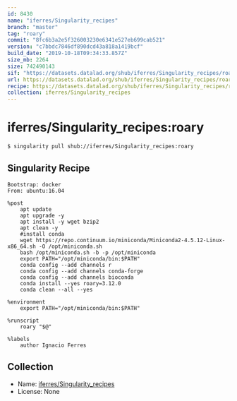 ```yaml
---
id: 8430
name: "iferres/Singularity_recipes"
branch: "master"
tag: "roary"
commit: "8fc6b3a2e5f326003230e6341e527eb699cab521"
version: "c7bbdc7846df890dcd43a818a1419bcf"
build_date: "2019-10-18T09:34:33.857Z"
size_mb: 2264
size: 742490143
sif: "https://datasets.datalad.org/shub/iferres/Singularity_recipes/roary/2019-10-18-8fc6b3a2-c7bbdc78/c7bbdc7846df890dcd43a818a1419bcf.simg"
url: https://datasets.datalad.org/shub/iferres/Singularity_recipes/roary/2019-10-18-8fc6b3a2-c7bbdc78/
recipe: https://datasets.datalad.org/shub/iferres/Singularity_recipes/roary/2019-10-18-8fc6b3a2-c7bbdc78/Singularity
collection: iferres/Singularity_recipes
---
```


# iferres/Singularity_recipes:roary

```bash
$ singularity pull shub://iferres/Singularity_recipes:roary
```

## Singularity Recipe

```singularity
Bootstrap: docker
From: ubuntu:16.04

%post
	apt update
	apt upgrade -y
	apt install -y wget bzip2
	apt clean -y
	#install conda 
	wget https://repo.continuum.io/miniconda/Miniconda2-4.5.12-Linux-x86_64.sh -O /opt/miniconda.sh
	bash /opt/miniconda.sh -b -p /opt/miniconda
	export PATH="/opt/miniconda/bin:$PATH"
	conda config --add channels r
	conda config --add channels conda-forge
	conda config --add channels bioconda
	conda install --yes roary=3.12.0
	conda clean --all --yes

%environment
	export PATH="/opt/miniconda/bin:$PATH"

%runscript
	roary "$@"

%labels 
	author Ignacio Ferres
```

## Collection

 - Name: [iferres/Singularity_recipes](https://github.com/iferres/Singularity_recipes)
 - License: None

